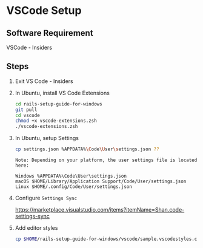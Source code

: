 # VSCode Setup

## Software Requirement

VSCode - Insiders

## Steps

1.  Exit VS Code - Insiders

2.  In Ubuntu, install VS Code Extensions

    ```zsh
    cd rails-setup-guide-for-windows
    git pull
    cd vscode
    chmod +x vscode-extensions.zsh
    ./vscode-extensions.zsh
    ```

3.  In Ubuntu, setup Settings

    ```zsh
    cp settings.json %APPDATA%\Code\User\settings.json ??
    ```

    ```text
    Note: Depending on your platform, the user settings file is located here:

    Windows %APPDATA%\Code\User\settings.json
    macOS $HOME/Library/Application Support/Code/User/settings.json
    Linux $HOME/.config/Code/User/settings.json
    ```

4.  Configure `Settings Sync`

    https://marketplace.visualstudio.com/items?itemName=Shan.code-settings-sync

5.  Add editor styles

    ```zsh
    cp $HOME/rails-setup-guide-for-windows/vscode/sample.vscodestyles.css ????
    ```
